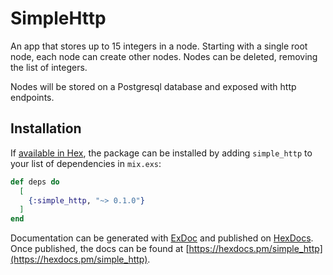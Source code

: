 # SimpleHttp

An app that stores up to 15 integers in a node. Starting with a single root node, each node can create other nodes. Nodes can be deleted, removing the list of integers.

Nodes will be stored on a Postgresql database and exposed with http endpoints.

## Installation

If [available in Hex](https://hex.pm/docs/publish), the package can be installed
by adding `simple_http` to your list of dependencies in `mix.exs`:

```elixir
def deps do
  [
    {:simple_http, "~> 0.1.0"}
  ]
end
```

Documentation can be generated with [ExDoc](https://github.com/elixir-lang/ex_doc)
and published on [HexDocs](https://hexdocs.pm). Once published, the docs can
be found at [https://hexdocs.pm/simple_http](https://hexdocs.pm/simple_http).

